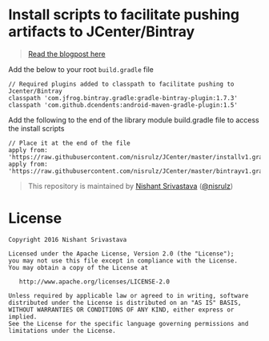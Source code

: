 # Install scripts to facilitate pushing artifacts to JCenter/Bintray

> [Read the blogpost here](http://crushingcode.nisrulz.com/publish-your-android-library-via-jcenter/)

Add the below to your root `build.gradle` file

```
// Required plugins added to classpath to facilitate pushing to Jcenter/Bintray
classpath 'com.jfrog.bintray.gradle:gradle-bintray-plugin:1.7.3'
classpath 'com.github.dcendents:android-maven-gradle-plugin:1.5'

```

Add the following to the end of the library module build.gradle file to access the install scripts 

```
// Place it at the end of the file
apply from: 'https://raw.githubusercontent.com/nisrulz/JCenter/master/installv1.gradle'
apply from: 'https://raw.githubusercontent.com/nisrulz/JCenter/master/bintrayv1.gradle'
```

> This repository is maintained by [Nishant Srivastava](https://github.com/nisrulz) ([@nisrulz](https://www.twitter.com/nisrulz))

License
=======

    Copyright 2016 Nishant Srivastava

    Licensed under the Apache License, Version 2.0 (the "License");
    you may not use this file except in compliance with the License.
    You may obtain a copy of the License at

       http://www.apache.org/licenses/LICENSE-2.0

    Unless required by applicable law or agreed to in writing, software
    distributed under the License is distributed on an "AS IS" BASIS,
    WITHOUT WARRANTIES OR CONDITIONS OF ANY KIND, either express or implied.
    See the License for the specific language governing permissions and
    limitations under the License.

